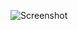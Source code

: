![Screenshot](https://raw.githubusercontent.com/Cryakl/Ultimate-RAT-Collection/refs/heads/main/NuclearRat/Nuclear%20RAT%201.0%20PublicBeta%204.10/Screenshot.png)
